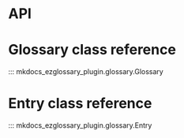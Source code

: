 # API

# Glossary class reference

::: mkdocs_ezglossary_plugin.glossary.Glossary

# Entry class reference

::: mkdocs_ezglossary_plugin.glossary.Entry
